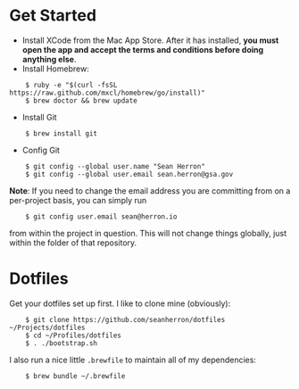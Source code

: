 # Get Started
- Install XCode from the Mac App Store. After it has installed, **you must open the app and accept the terms and conditions before doing anything else**.
- Install Homebrew:
```
    $ ruby -e "$(curl -fsSL https://raw.github.com/mxcl/homebrew/go/install)"
    $ brew doctor && brew update
```

- Install Git
```
    $ brew install git
```

- Config Git
```
    $ git config --global user.name "Sean Herron"
    $ git config --global user.email sean.herron@gsa.gov
```
**Note**: If you need to change the email address you are committing from on a per-project basis, you can simply run
```
    $ git config user.email sean@herron.io
```
from within the project in question. This will not change things globally, just within the folder of that repository.

# Dotfiles
Get your dotfiles set up first. I like to clone mine (obviously):
```
    $ git clone https://github.com/seanherron/dotfiles ~/Projects/dotfiles
    $ cd ~/Profiles/dotfiles
    $ . ./bootstrap.sh
```

I also run a nice little `.brewfile` to maintain all of my dependencies:
```
    $ brew bundle ~/.brewfile
```


